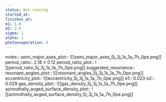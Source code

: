 ```yaml
---
status: Not running
started_at:
finishes_at:
m1: 5.0
m2: 3.0
sigma: 1
alpha: 1
photoevaporation: 0
---
```


notes::
semi_major_axes_plot:: ![[semi_major_axes_5j_3j_1s_1a_7h_0pe.png]]
period_ratio:: 2.18 ± 0.12
period_ratio_plot:: ![[period_ratio_5j_3j_1s_1a_7h_0pe.png]]
suggested_resonance:: 
resonant_angles_plot:: ![[resonant_angles_5j_3j_1s_1a_7h_0pe.png]]
eccentricity_plot:: ![[eccentricity_5j_3j_1s_1a_7h_0pe.png]]
e1:: 0.023
e2:: 0.029
gas_density_plot:: ![[gas_density_5j_3j_1s_1a_7h_0pe.png]]
azimuthally_avged_surface_density_plot:: ![[azimuthally_avged_surface_density_5j_3j_1s_1a_7h_0pe.png]]
